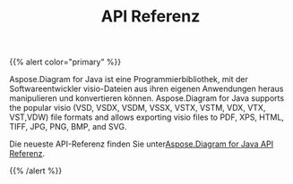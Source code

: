 ﻿---
title: API Referenz
type: docs
weight: 70
url: /de/java/api-reference/
---
{{% alert color="primary" %}} 

Aspose.Diagram for Java ist eine Programmierbibliothek, mit der Softwareentwickler visio-Dateien aus ihren eigenen Anwendungen heraus manipulieren und konvertieren können. Aspose.Diagram for Java supports the popular visio (VSD, VSDX, VSDM, VSSX, VSTX, VSTM, VDX, VTX, VST,VDW) file formats and allows exporting visio files to PDF, XPS, HTML, TIFF, JPG, PNG, BMP, and SVG.

Die neueste API-Referenz finden Sie unter[Aspose.Diagram for Java API Referenz](https://reference.aspose.com/diagram/java).

{{% /alert %}}
